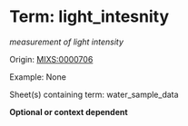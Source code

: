 # Term: light_intesnity

*measurement of light intensity*

Origin: [MIXS:0000706](https://w3id.org/mixs/0000706)

Example: None

Sheet(s) containing term: water_sample_data

**Optional or context dependent**
